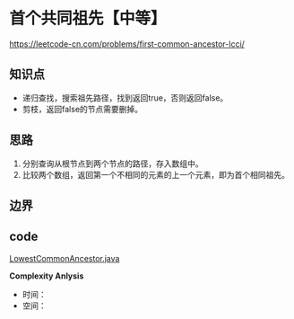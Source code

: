 # 首个共同祖先【中等】
<https://leetcode-cn.com/problems/first-common-ancestor-lcci/>

## 知识点
- 递归查找，搜索祖先路径，找到返回true，否则返回false。
- 剪枝，返回false的节点需要删掉。
 
## 思路
 1. 分别查询从根节点到两个节点的路径，存入数组中。
 2. 比较两个数组，返回第一个不相同的元素的上一个元素，即为首个相同祖先。
## 边界
 
## code
[LowestCommonAncestor.java](LowestCommonAncestor.java)

**Complexity Anlysis**

 - 时间：
 - 空间：
